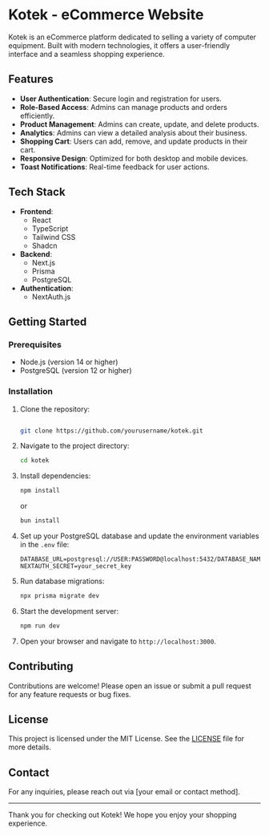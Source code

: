 # Kotek - eCommerce Website

Kotek is an eCommerce platform dedicated to selling a variety of computer equipment. Built with modern technologies, it offers a user-friendly interface and a seamless shopping experience.

## Features

- **User Authentication**: Secure login and registration for users.
- **Role-Based Access**: Admins can manage products and orders efficiently.
- **Product Management**: Admins can create, update, and delete products.
- **Analytics**: Admins can view a detailed analysis about their business.
- **Shopping Cart**: Users can add, remove, and update products in their cart.
- **Responsive Design**: Optimized for both desktop and mobile devices.
- **Toast Notifications**: Real-time feedback for user actions.

## Tech Stack

- **Frontend**:
  - React
  - TypeScript
  - Tailwind CSS
  - Shadcn
- **Backend**:
  - Next.js
  - Prisma
  - PostgreSQL
- **Authentication**:
  - NextAuth.js

## Getting Started

### Prerequisites

- Node.js (version 14 or higher)
- PostgreSQL (version 12 or higher)

### Installation

1. Clone the repository:

   ```bash

   git clone https://github.com/yourusername/kotek.git

   ```

2. Navigate to the project directory:

   ```bash
   cd kotek
   ```

3. Install dependencies:

   ```bash
   npm install
   ```

   or

   ```bash
   bun install
   ```

4. Set up your PostgreSQL database and update the environment variables in the `.env` file:

   ```plaintext
   DATABASE_URL=postgresql://USER:PASSWORD@localhost:5432/DATABASE_NAME
   NEXTAUTH_SECRET=your_secret_key
   ```

5. Run database migrations:

   ```bash
   npx prisma migrate dev
   ```

6. Start the development server:

   ```bash
   npm run dev
   ```

7. Open your browser and navigate to `http://localhost:3000`.

## Contributing

Contributions are welcome! Please open an issue or submit a pull request for any feature requests or bug fixes.

## License

This project is licensed under the MIT License. See the [LICENSE](LICENSE) file for more details.

## Contact

For any inquiries, please reach out via [your email or contact method].

---

Thank you for checking out Kotek! We hope you enjoy your shopping experience.
